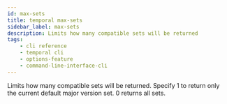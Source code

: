 ```yaml
---
id: max-sets
title: temporal max-sets
sidebar_label: max-sets
description: Limits how many compatible sets will be returned
tags:
    - cli reference
    - temporal cli
    - options-feature
    - command-line-interface-cli
---
```


Limits how many compatible sets will be returned.
Specify 1 to return only the current default major version set.
0 returns all sets.
